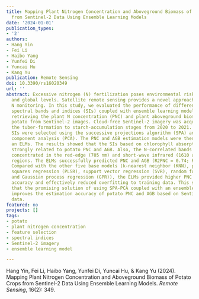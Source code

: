 ```yaml
---
title: Mapping Plant Nitrogen Concentration and Aboveground Biomass of Potato Crops
  from Sentinel-2 Data Using Ensemble Learning Models
date: '2024-01-01'
publication_types:
- '2'
authors:
- Hang Yin
- Fei Li
- Haibo Yang
- Yunfei Di
- Yuncai Hu
- Kang Yu
publication: Remote Sensing
doi: 10.3390/rs16020349
url: ''
abstract: Excessive nitrogen (N) fertilization poses environmental risks at regional
  and global levels. Satellite remote sensing provides a novel approach for large-scale
  N monitoring. In this study, we evaluated the performance of different types of
  spectral bands and indices (SIs) coupled with ensemble learning models (ELMs) at
  retrieving the plant N concentration (PNC) and plant aboveground biomass (AGB) of
  potato from Sentinel-2 images. Cloud-free Sentinel-2 imagery was acquired during
  the tuber-formation to starch-accumulation stages from 2020 to 2021. Fourteen optimal
  SIs were selected using the successive projections algorithm (SPA) and principal
  component analysis (PCA). The PNC and AGB estimation models were then built using
  an ELMs. The results showed that the SIs based on chlorophyll absorption bands were
  strongly related to potato PNC and AGB. Also, the N-correlated bands were mainly
  concentrated in the red-edge (705 nm) and short-wave infrared (1610 and 2190 nm)
  regions. The ELMs successfully predicted PNC and AGB (R2PNC = 0.74; R2AGB = 0.82).
  Compared with the other five base models (k-nearest neighbor (KNN), partial least
  squares regression (PLSR), support vector regression (SVR), random forest (RF),
  and Gaussian process regression (GPR)), the ELMs provided higher PNC and AGB estimation
  accuracy and effectively reduced overfitting to training data. This study demonstrated
  that the promising solution of using SPA-PCA coupled with an ensemble learning model
  improves the estimation accuracy of potato PNC and AGB based on Sentinel-2 imagery
  data.
featured: no
projects: []
tags:
- potato
- plant nitrogen concentration
- feature selection
- spectral indices
- Sentinel-2 imagery
- ensemble learning model

---
```


Hang Yin, Fei Li, Haibo Yang, Yunfei Di, Yuncai Hu, & Kang Yu (2024). Mapping Plant Nitrogen Concentration and Aboveground Biomass of Potato Crops from Sentinel-2 Data Using Ensemble Learning Models. *Remote Sensing*, 16(2): 349.
